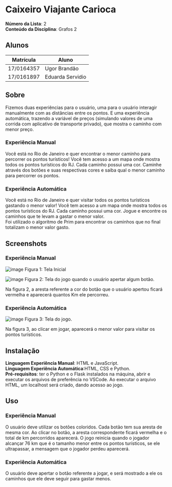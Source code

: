 

# Caixeiro Viajante Carioca

**Número da Lista**: 2 <br>
**Conteúdo da Disciplina**: Grafos 2

## Alunos
|Matrícula | Aluno |
| -- | -- |
| 17/0164357  |  Ugor Brandão |
| 17/0161897 | Eduarda Servidio |

## Sobre  
Fizemos duas experiências para o usuário, uma para o usuário interagir manualmente com as distâncias entre os pontos. E uma experiência automática, trazendo a variável de preços (simulando valores de uma corrida com aplicativo de transporte privado), que mostra o caminho com menor preço.

### Experiência Manual
Você está no Rio de Janeiro e quer encontrar o menor caminho para percorrer os pontos turísticos! Você tem acesso a um mapa onde mostra todos os pontos turísticos do RJ. Cada caminho possui uma cor. Caminhe através dos botões e suas respectivas cores e saiba qual o menor caminho para percorrer os pontos.

### Experiência Automática
Você está no Rio de Janeiro e quer visitar todos os pontos turísticos gastando o menor valor! Você tem acesso a um mapa onde mostra todos os pontos turísticos do RJ. Cada caminho possui uma cor. Jogue e encontre os caminhos que te levam a gastar o menor valor. <br> Foi utilizado o algoritmo de Prim para encontrar os caminhos que no final totalizam o menor valor gasto.

## Screenshots
### Experiência Manual
![image](https://user-images.githubusercontent.com/52542729/154977138-6d7341b9-6119-4f84-96c2-ff86e8dc39a9.png)
Figura 1: Tela Inicial

![image](https://user-images.githubusercontent.com/52542729/154977350-6631ab17-5cfc-4c3d-b63b-e09ea2c8b823.png)
Figura 2: Tela do jogo quando o usuário apertar algum botão.<br>

Na figura 2, a aresta referente a cor do botão que o usuário apertou ficará vermelha e aparecerá quantos Km ele percorreu.

### Experiência Automática
![image](https://user-images.githubusercontent.com/52542729/154973454-1409e85d-6a45-4a02-9f22-55d3ecf43af7.png)
Figura 3: Tela do jogo. <br>

Na figura 3, ao clicar em jogar, aparecerá o menor valor para visitar os pontos turísticos.

## Instalação 
**Linguagem Experiência Manual**: HTML e JavaScript. <br>
**Linguagem Experiência Automática**:HTML, CSS e Python. <br>
**Pré-requisitos**: ter o Python e o Flask instalados na máquina, abrir e executar os arquivos de preferência no VSCode. Ao executar o arquivo HTML, um localhost será criado, dando acesso ao jogo.

## Uso
### Experiência Manual
O usuário deve utilizar os botões coloridos. Cada botão tem sua aresta de mesma cor. Ao clicar no botão, a aresta correspondente ficará vermelha e o total de km percorridos aparecerá. O jogo reinicia quando o jogador alcançar 76 km que é o tamanho menor entre os pontos turísticos, se ele ultrapassar, a mensagem que o jogador perdeu aparecerá.

### Experiência Automática

O usuário deve apertar o botão referente a jogar, e será mostrado a ele os caminhos que ele deve seguir para gastar menos.
